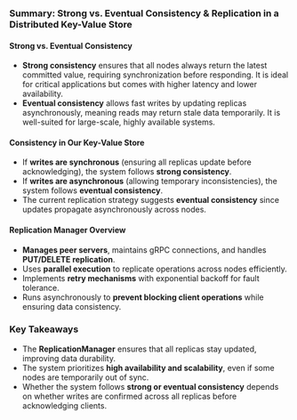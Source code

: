 ### **Summary: Strong vs. Eventual Consistency & Replication in a Distributed Key-Value Store**  

#### **Strong vs. Eventual Consistency**  
- **Strong consistency** ensures that all nodes always return the latest committed value, requiring synchronization before responding. It is ideal for critical applications but comes with higher latency and lower availability.  
- **Eventual consistency** allows fast writes by updating replicas asynchronously, meaning reads may return stale data temporarily. It is well-suited for large-scale, highly available systems.  

#### **Consistency in Our Key-Value Store**  
- If **writes are synchronous** (ensuring all replicas update before acknowledging), the system follows **strong consistency**.  
- If **writes are asynchronous** (allowing temporary inconsistencies), the system follows **eventual consistency**.  
- The current replication strategy suggests **eventual consistency** since updates propagate asynchronously across nodes.  

#### **Replication Manager Overview**  
- **Manages peer servers**, maintains gRPC connections, and handles **PUT/DELETE replication**.  
- Uses **parallel execution** to replicate operations across nodes efficiently.  
- Implements **retry mechanisms** with exponential backoff for fault tolerance.  
- Runs asynchronously to **prevent blocking client operations** while ensuring data consistency.  

### **Key Takeaways**  
- The **ReplicationManager** ensures that all replicas stay updated, improving data durability.  
- The system prioritizes **high availability and scalability**, even if some nodes are temporarily out of sync.  
- Whether the system follows **strong or eventual consistency** depends on whether writes are confirmed across all replicas before acknowledging clients.